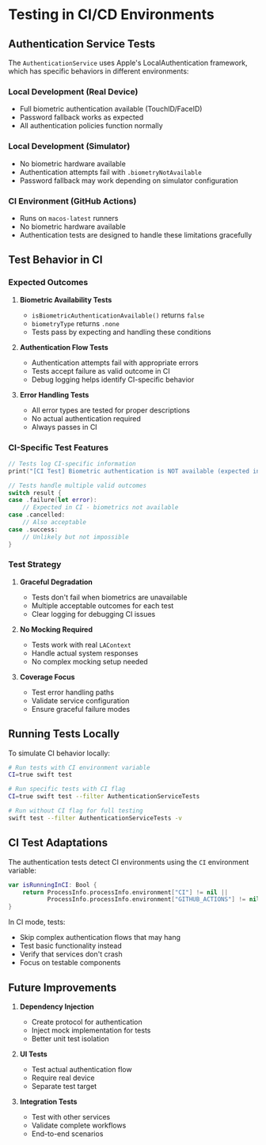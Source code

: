 # Testing in CI/CD Environments

## Authentication Service Tests

The `AuthenticationService` uses Apple's LocalAuthentication framework, which has specific behaviors in different environments:

### Local Development (Real Device)

- Full biometric authentication available (TouchID/FaceID)
- Password fallback works as expected
- All authentication policies function normally

### Local Development (Simulator)

- No biometric hardware available
- Authentication attempts fail with `.biometryNotAvailable`
- Password fallback may work depending on simulator configuration

### CI Environment (GitHub Actions)

- Runs on `macos-latest` runners
- No biometric hardware available
- Authentication tests are designed to handle these limitations gracefully

## Test Behavior in CI

### Expected Outcomes

1. **Biometric Availability Tests**

   - `isBiometricAuthenticationAvailable()` returns `false`
   - `biometryType` returns `.none`
   - Tests pass by expecting and handling these conditions

2. **Authentication Flow Tests**

   - Authentication attempts fail with appropriate errors
   - Tests accept failure as valid outcome in CI
   - Debug logging helps identify CI-specific behavior

3. **Error Handling Tests**
   - All error types are tested for proper descriptions
   - No actual authentication required
   - Always passes in CI

### CI-Specific Test Features

```swift
// Tests log CI-specific information
print("[CI Test] Biometric authentication is NOT available (expected in CI)")

// Tests handle multiple valid outcomes
switch result {
case .failure(let error):
    // Expected in CI - biometrics not available
case .cancelled:
    // Also acceptable
case .success:
    // Unlikely but not impossible
}
```

### Test Strategy

1. **Graceful Degradation**

   - Tests don't fail when biometrics are unavailable
   - Multiple acceptable outcomes for each test
   - Clear logging for debugging CI issues

2. **No Mocking Required**

   - Tests work with real `LAContext`
   - Handle actual system responses
   - No complex mocking setup needed

3. **Coverage Focus**
   - Test error handling paths
   - Validate service configuration
   - Ensure graceful failure modes

## Running Tests Locally

To simulate CI behavior locally:

```bash
# Run tests with CI environment variable
CI=true swift test

# Run specific tests with CI flag
CI=true swift test --filter AuthenticationServiceTests

# Run without CI flag for full testing
swift test --filter AuthenticationServiceTests -v
```

## CI Test Adaptations

The authentication tests detect CI environments using the `CI` environment variable:

```swift
var isRunningInCI: Bool {
    return ProcessInfo.processInfo.environment["CI"] != nil ||
           ProcessInfo.processInfo.environment["GITHUB_ACTIONS"] != nil
}
```

In CI mode, tests:

- Skip complex authentication flows that may hang
- Test basic functionality instead
- Verify that services don't crash
- Focus on testable components

## Future Improvements

1. **Dependency Injection**

   - Create protocol for authentication
   - Inject mock implementation for tests
   - Better unit test isolation

2. **UI Tests**

   - Test actual authentication flow
   - Require real device
   - Separate test target

3. **Integration Tests**
   - Test with other services
   - Validate complete workflows
   - End-to-end scenarios
